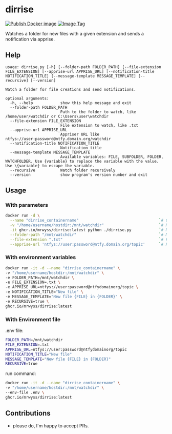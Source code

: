 # dirrise

[![Publish Docker image](https://github.com/MrWyss/dirrise/actions/workflows/publish_docker_image.yml/badge.svg)](https://github.com/MrWyss/dirrise/actions/workflows/publish_docker_image.yml)
[![Image Tag](https://ghcr-badge.egpl.dev/mrwyss/dirrise/tags?color=%2344cc11&ignore=&n=1&label=latest+image&trim=)](https://github.com/MrWyss/dirrise/pkgs/container/dirrise)

Watches a folder for new files with a given extension and sends a notification via apprise.

## Help

```text
usage: dirrise.py [-h] [--folder-path FOLDER_PATH] [--file-extension FILE_EXTENSION] [--apprise-url APPRISE_URL] [--notification-title NOTIFICATION_TITLE] [--message-template MESSAGE_TEMPLATE] [--recursive] [--version]

Watch a folder for file creations and send notifications.

optional arguments:
  -h, --help            show this help message and exit
  --folder-path FOLDER_PATH
                        Path to the folder to watch, like /home/user/watchdir or C:\Users\user\watchdir
  --file-extension FILE_EXTENSION
                        File extension to watch, like .txt
  --apprise-url APPRISE_URL
                        Appriser URL like ntfys://user:password@ntfy.domain.org/watchdir
  --notification-title NOTIFICATION_TITLE
                        Notification title
  --message-template MESSAGE_TEMPLATE
                        Available variables: FILE, SUBFOLDER, FOLDER, WATCHFOLDER. Use {variable} to replace the variable with the value. Use \{variable} to escape the variable.
  --recursive           Watch folder recursively
  --version             show program's version number and exit
```

## Usage

### With parameters

```bash
docker run -d \
  --name "dirrise_containername"                                   `# Create unique container name if you run multiple instances` \
  -v "/home/username/hostdir:/mnt/watchdir"                        `# Host:Container mapping, the container path can by anything but has to match with --folder-path` \
  -it ghcr.io/mrwyss/dirrise:latest python ./dirrise.py            `# No change reguired` \
  --folder-path "/mnt/watchdir"                                    `# Must match with container path above` \
  --file-extension ".txt"                                          `# File extension with dot` \
  --apprise-url 'ntfys://user:password@ntfy.domain.org/topic'      `# Regular apprise Url `
```

### With environment variables

```bash
docker run -it -d --name "dirrise_containername" \
-v "/home/username/hostdir:/mnt/watchdir" \
-e FOLDER_PATH=/mnt/watchdir \
-e FILE_EXTENSION=.txt \
-e APPRISE_URL=ntfys://user:password@ntfydomainorg/topic \
-e NOTIFICATION_TITLE="New file" \
-e MESSAGE_TEMPLATE="New file {FILE} in {FOLDER}" \
-e RECURSIVE=true \
ghcr.io/mrwyss/dirrise:latest
```

### With Environment file

.env file:

```bash
FOLDER_PATH=/mnt/watchdir
FILE_EXTENSION=.txt
APPRISE_URL=ntfys://user:password@ntfydomainorg/topic
NOTIFICATION_TITLE="New file"
MESSAGE_TEMPLATE="New file {FILE} in {FOLDER}"
RECURSIVE=true
```

run command:

```bash
docker run -it -d --name "dirrise_containername" \
-v "/home/username/hostdir:/mnt/watchdir" \
--env-file .env \
ghcr.io/mrwyss/dirrise:latest
```

## Contributions
- please do, I'm happy to accept PRs.  